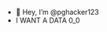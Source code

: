 - 👋 Hey, I’m @pghacker123
- I WANT A DATA
      0_0

<!---
pghacker123/pghacker123 is a ✨ special ✨ repository because its `README.md` (this file) appears on your GitHub profile.
You can click the Preview link to take a look at your changes.
--->
